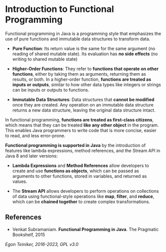 # Introduction to Functional Programming

Functional programming in Java is a programming style that emphasizes the use of
pure functions and immutable data structures to transform data.

* **Pure Function**: Its return value is the same for the same argument
  (no reading of shared mutable state).
  Its evaluation has **no side effects** (no writing to shared mutable state)

* **Higher-Order Functions**: They refer to **functions that operate on
  other functions**, either by taking them as arguments, returning them as
  results, or both.
  In a higher-order function, **functions are treated as inputs or outputs**,
  similar to how other data types like integers or strings can be inputs or
  outputs to functions.

* **Immutable Data Structures**: Data structures that **cannot be modified** once
  they are created.
  Any operation on an immutable data structure returns a new data structure,
  leaving the original data structure intact.

In functional programming, **functions are treated as first-class citizens**, which
means that they can be treated **like any other object** in the program.
This enables Java programmers to write code that is more concise, easier to read,
and less error-prone.

**Functional programming is supported in Java** by the introduction of features like
lambda expressions, method references, and the Stream API in Java 8 and later versions:

* **Lambda Expressions** and **Method References** allow developers to create and
  use **functions as objects**, which can be passed as arguments to other functions, stored
  in variables, and returned as values.

* The **Stream API** allows developers to perform operations on collections of data using
  functional-style operations like **map**, **filter**, and **reduce**, which can be
  **chained together** to create complex transformations.

## References
* Venkat Subramaniam. **Functional Programming in Java**. The Pragmatic Bookshelf, 2015

*Egon Teiniker, 2016-2023, GPL v3.0*
